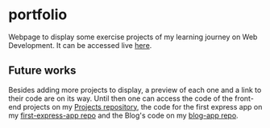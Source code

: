 # portfolio
Webpage to display some exercise projects of my learning journey on Web Development.
It can be accessed live [here](https://martabosch.tech/).

## Future works
Besides adding more projects to display, a preview of each one and a link to their code are on its way. Until then one can access the code of the front-end projects on my [Projects repository](https://github.com/mrtbsc/Projects), the code for the first express app on my [first-express-app repo](https://github.com/mrtbsc/first-express-app) and the Blog's code on my [blog-app repo](https://github.com/mrtbsc/blog-app).
